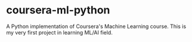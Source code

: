 # coursera-ml-python
A Python implementation of Coursera's Machine Learning course.
This is my very first project in learning ML/AI field. 
